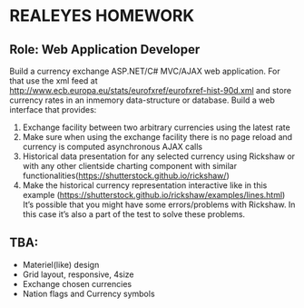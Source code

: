 # REALEYES HOMEWORK
## Role: Web Application Developer
Build a currency exchange ASP.NET/C# MVC/AJAX web application. For that use the xml feed at
http://www.ecb.europa.eu/stats/eurofxref/eurofxref-hist-90d.xml and store currency rates in an inmemory
data-structure or database. Build a web interface that provides:
1. Exchange facility between two arbitrary currencies using the latest rate
2. Make sure when using the exchange facility there is no page reload and currency is computed asynchronous AJAX calls
3. Historical data presentation for any selected currency using Rickshaw or with any other clientside charting component with similar functionalities(https://shutterstock.github.io/rickshaw/)
4. Make the historical currency representation interactive like in this example (https://shutterstock.github.io/rickshaw/examples/lines.html) It’s possible that you might have some errors/problems with Rickshaw. In this case it’s also a part of the test to solve these problems.


## TBA:
- Materiel(like) design
- Grid layout, responsive, 4size
- Exchange chosen currencies
- Nation flags and Currency symbols
